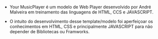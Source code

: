 - Your MusicPlayer é um modelo de Web Player desenvolvido por André Malveira em treinamento das linguagens de HTML, CCS e JAVASCRIPT. 

- O intuito do desenvolvimento desse template/modelo foi aperfeiçoar os conhecimentos em HTML, CSS e principalmente JAVASCRIPT para não depender de Bibliotecas ou Framworks.